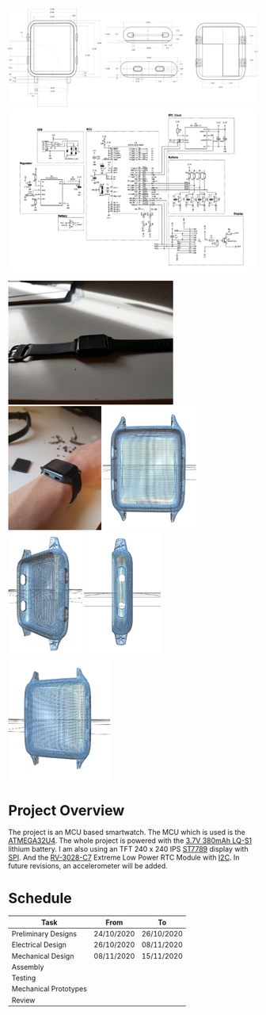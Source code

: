 <img src="https://github.com/AFLProjects/Arduino-Smart-Watch/blob/main/img/img2.png" alt="drawing" width="1000"/>

<img src="https://github.com/AFLProjects/Arduino-Smart-Watch/blob/main/img/schematic.PNG" alt="drawing" width="1000"/>

<p float="left">
  <img src="https://github.com/AFLProjects/Arduino-Smart-Watch/blob/main/img/i1.png" height="250" />
  <img src="https://github.com/AFLProjects/Arduino-Smart-Watch/blob/main/img/i3.jpg" height="250" />
  <img src="https://github.com/AFLProjects/Arduino-Smart-Watch/blob/main/img/i6.PNG" height="250" />
  <img src="https://github.com/AFLProjects/Arduino-Smart-Watch/blob/main/img/i5.PNG" height="250" />
  <img src="https://github.com/AFLProjects/Arduino-Smart-Watch/blob/main/img/i7.PNG" height="250" />
  <img src="https://github.com/AFLProjects/Arduino-Smart-Watch/blob/main/img/i8.PNG" height="250" />
</p>

<p float="left">
  
</p>

Project Overview
========

The project is an MCU based smartwatch. The MCU which is used is the [ATMEGA32U4](http://ww1.microchip.com/downloads/en/devicedoc/atmel-7766-8-bit-avr-atmega16u4-32u4_datasheet.pdf). The whole project is powered with the [3.7V 380mAh LQ-S1](https://i.ibb.co/z8Tqzwt/Capture.png) lithium battery.
I am also using an TFT 240 x 240 IPS [ST7789](https://www.rhydolabz.com/documents/33/ST7789.pdf) display with [SPI](https://fr.wikipedia.org/wiki/Serial_Peripheral_Interface). And the [RV-3028-C7](https://www.mouser.fr/datasheet/2/530/RV-3028-C7-1524919.pdf) Extreme Low Power RTC Module with [I2C](https://fr.wikipedia.org/wiki/I2C). In future revisions, an accelerometer will be added. 

Schedule
========

| Task                  | From       | To         |
|-----------------------|------------|------------|
| Preliminary Designs   | 24/10/2020 | 26/10/2020 |
| Electrical Design     | 26/10/2020 | 08/11/2020 |
| Mechanical Design     | 08/11/2020 | 15/11/2020 |
| Assembly              |            |            |
| Testing               |            |            |
| Mechanical Prototypes |            |            |
| Review                |            |            |				|





